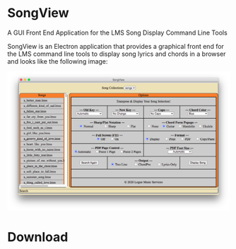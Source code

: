 # SongView
A GUI Front End Application for the LMS Song Display Command Line Tools

SongView is an Electron application that provides a graphical front end for the LMS command line tools to display song lyrics and chords in a browser and looks like the following image:

![SongView Imge](/images/songview.png)

# Download
